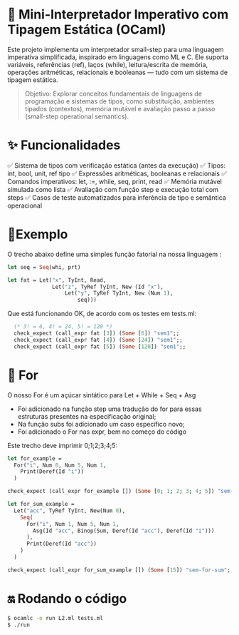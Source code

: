 # 🧠 Mini-Interpretador Imperativo com Tipagem Estática (OCaml)
Este projeto implementa um interpretador small-step para uma linguagem imperativa simplificada, inspirado em linguagens como ML e C. Ele suporta variáveis, referências (ref), laços (while), leitura/escrita de memória, operações aritméticas, relacionais e booleanas — tudo com um sistema de tipagem estática.

> Objetivo: Explorar conceitos fundamentais de linguagens de programação e sistemas de tipos, como substituição, ambientes tipados (contextos), memória mutável e avaliação passo a passo (small-step operational semantics).

# ✨ Funcionalidades
✅ Sistema de tipos com verificação estática (antes da execução)
✅ Tipos: int, bool, unit, ref tipo
✅ Expressões aritméticas, booleanas e relacionais
✅ Comandos imperativos: let, :=, while, seq, print, read
✅ Memória mutável simulada como lista
✅ Avaliação com função step e execução total com steps
✅ Casos de teste automatizados para inferência de tipo e semântica operacional

# 🔧Exemplo
O trecho abaixo define uma simples função fatorial na nossa linguagem :

```ocaml
let seq = Seq(whi, prt)

let fat = Let("x", TyInt, Read, 
              Let("z", TyRef TyInt, New (Id "x"), 
                  Let("y", TyRef TyInt, New (Num 1),
                      seq)))
```
Que está funcionando OK, de acordo com os testes em tests.ml:
```ocaml
  (* 3! = 6, 4! = 24, 5! = 120 *)
  check_expect (call_expr fat [3]) (Some [6]) "sem1";;
  check_expect (call_expr fat [4]) (Some [24]) "sem1";;
  check_expect (call_expr fat [5]) (Some [120]) "sem1";;
```

# 🔄 For
O nosso For é um açúcar sintático para Let + While + Seq + Asg

- Foi adicionado na função step uma tradução do for para essas estruturas presentes na especificação original;
- Na função subs foi adicionado um caso específico novo;
- Foi adicionado o For nas expr, bem no começo do código

Este trecho deve imprimir 0;1;2;3;4;5:
```ocaml
let for_example =
  For("i", Num 0, Num 5, Num 1,
    Print(Deref(Id "i"))
  )
```
```ocaml
check_expect (call_expr for_example []) (Some [0; 1; 2; 3; 4; 5]) "sem-for-print";;
```

```ocaml
let for_sum_example =
  Let("acc", TyRef TyInt, New(Num 0),
    Seq(
      For("i", Num 1, Num 5, Num 1,
        Asg(Id "acc", Binop(Sum, Deref(Id "acc"), Deref(Id "i")))
      ),
      Print(Deref(Id "acc"))
    )
  )
```
```ocaml
check_expect (call_expr for_sum_example []) (Some [15]) "sem-for-sum";;
```

# 🔛 Rodando o código

```bash
$ ocamlc -o run L2.ml tests.ml
$ ./run
```


